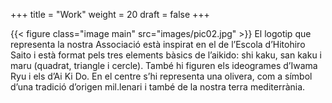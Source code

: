 +++
title = "Work"
weight = 20
draft = false
+++

{{< figure class="image main" src="images/pic02.jpg" >}}
El logotip que representa la nostra Associació està inspirat en el de l’Escola d’Hitohiro Saito i està format pels tres elements bàsics de l’aikido: shi kaku, san kaku i maru (quadrat, triangle i cercle). També hi figuren els ideogrames d’Iwama Ryu i els d’Ai Ki Do. En el centre s’hi representa una olivera, com a símbol d’una tradició d’origen mil.lenari i també de la nostra terra mediterrània.
